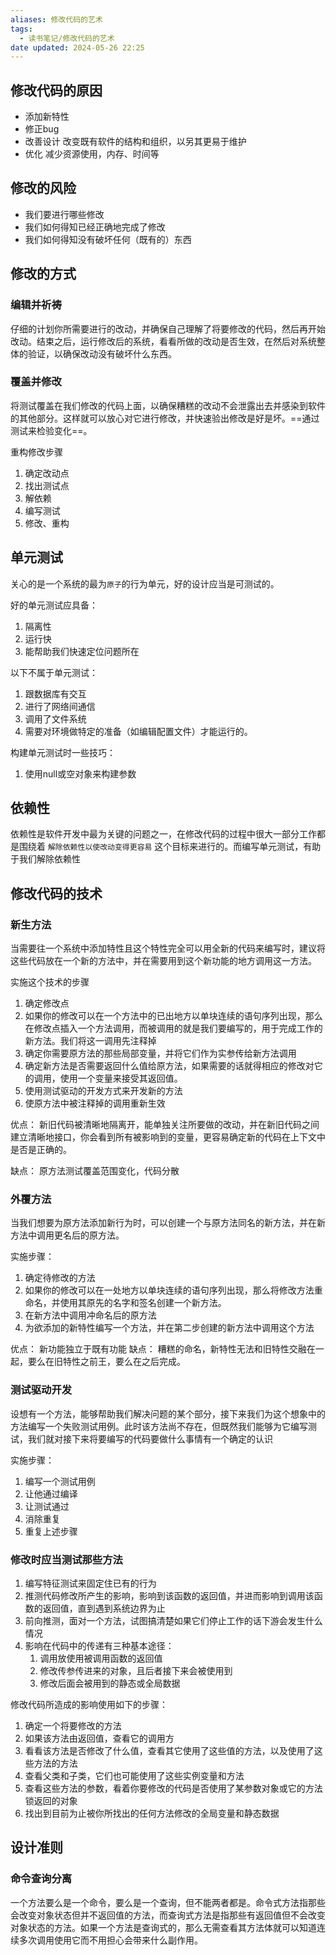 ```yaml
---
aliases: 修改代码的艺术
tags:
  - 读书笔记/修改代码的艺术
date updated: 2024-05-26 22:25
---
```


## 修改代码的原因

- 添加新特性
- 修正bug
- 改善设计 改变既有软件的结构和组织，以另其更易于维护
- 优化  减少资源使用，内存、时间等

## 修改的风险

- 我们要进行哪些修改
- 我们如何得知已经正确地完成了修改
- 我们如何得知没有破坏任何（既有的）东西

## 修改的方式

### 编辑并祈祷

仔细的计划你所需要进行的改动，并确保自己理解了将要修改的代码，然后再开始改动。结束之后，运行修改后的系统，看看所做的改动是否生效，在然后对系统整体的验证，以确保改动没有破坏什么东西。

### 覆盖并修改

将测试覆盖在我们修改的代码上面，以确保糟糕的改动不会泄露出去并感染到软件的其他部分。这样就可以放心对它进行修改，并快速验出修改是好是坏。==通过测试来检验变化==。

重构修改步骤

1. 确定改动点
2. 找出测试点
3. 解依赖
4. 编写测试
5. 修改、重构

## 单元测试

关心的是一个系统的最为`原子`的行为单元，好的设计应当是可测试的。

好的单元测试应具备：

1. 隔离性
2. 运行快
3. 能帮助我们快速定位问题所在

以下不属于单元测试：

1. 跟数据库有交互
2. 进行了网络间通信
3. 调用了文件系统
4. 需要对环境做特定的准备（如编辑配置文件）才能运行的。

构建单元测试时一些技巧：

1. 使用null或空对象来构建参数

## 依赖性

依赖性是软件开发中最为关键的问题之一，在修改代码的过程中很大一部分工作都是围绕着 `解除依赖性以使改动变得更容易` 这个目标来进行的。而编写单元测试，有助于我们解除依赖性

## 修改代码的技术

### 新生方法

当需要往一个系统中添加特性且这个特性完全可以用全新的代码来编写时，建议将这些代码放在一个新的方法中，并在需要用到这个新功能的地方调用这一方法。

实施这个技术的步骤

1. 确定修改点
2. 如果你的修改可以在一个方法中的已出地方以单块连续的语句序列出现，那么在修改点插入一个方法调用，而被调用的就是我们要编写的，用于完成工作的新方法。我们将这一调用先注释掉
3. 确定你需要原方法的那些局部变量，并将它们作为实参传给新方法调用
4. 确定新方法是否需要返回什么值给原方法，如果需要的话就得相应的修改对它的调用，使用一个变量来接受其返回值。
5. 使用测试驱动的开发方式来开发新的方法
6. 使原方法中被注释掉的调用重新生效

优点： 新旧代码被清晰地隔离开，能单独关注所要做的改动，并在新旧代码之间建立清晰地接口，你会看到所有被影响到的变量，更容易确定新的代码在上下文中是否是正确的。

缺点： 原方法测试覆盖范围变化，代码分散

### 外覆方法

当我们想要为原方法添加新行为时，可以创建一个与原方法同名的新方法，并在新方法中调用更名后的原方法。

实施步骤：

1. 确定待修改的方法
2. 如果你的修改可以在一处地方以单块连续的语句序列出现，那么将修改方法重命名，并使用其原先的名字和签名创建一个新方法。
3. 在新方法中调用冲命名后的原方法
4. 为欲添加的新特性编写一个方法，并在第二步创建的新方法中调用这个方法

优点： 新功能独立于既有功能
缺点： 糟糕的命名，新特性无法和旧特性交融在一起，要么在旧特性之前王，要么在之后完成。

### 测试驱动开发

设想有一个方法，能够帮助我们解决问题的某个部分，接下来我们为这个想象中的方法编写一个失败测试用例。此时该方法尚不存在，但既然我们能够为它编写测试，我们就对接下来将要编写的代码要做什么事情有一个确定的认识

实施步骤：

1. 编写一个测试用例
2. 让他通过编译
3. 让测试通过
4. 消除重复
5. 重复上述步骤

### 修改时应当测试那些方法

1. 编写特征测试来固定住已有的行为
2. 推测代码修改所产生的影响，影响到该函数的返回值，并进而影响到调用该函数的返回值，直到遇到系统边界为止
3. 前向推测，面对一个方法，试图搞清楚如果它们停止工作的话下游会发生什么情况
4. 影响在代码中的传递有三种基本途径：
   1. 调用放使用被调用函数的返回值
   2. 修改传参传进来的对象，且后者接下来会被使用到
   3. 修改后面会被用到的静态或全局数据

修改代码所造成的影响使用如下的步骤：

1. 确定一个将要修改的方法
2. 如果该方法由返回值，查看它的调用方
3. 看看该方法是否修改了什么值，查看其它使用了这些值的方法，以及使用了这些方法的方法
4. 查看父类和子类，它们也可能使用了这些实例变量和方法
5. 查看这些方法的参数，看着你要修改的代码是否使用了某参数对象或它的方法锁返回的对象
6. 找出到目前为止被你所找出的任何方法修改的全局变量和静态数据

## 设计准则

### 命令查询分离

一个方法要么是一个命令，要么是一个查询，但不能两者都是。命令式方法指那些会改变对象状态但并不返回值的方法，而查询式方法是指那些有返回值但不会改变对象状态的方法。如果一个方法是查询式的，那么无需查看其方法体就可以知道连续多次调用使用它而不用担心会带来什么副作用。
